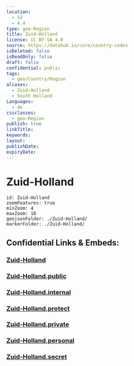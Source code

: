 ```yaml
---
location:
  - 52
  - 4.4
type: geo-Region
title: Zuid-Holland
license: CC BY-SA 4.0
source: https://datahub.io/core/country-codes
isDeleted: false
isReadOnly: false
draft: false
confidential: public
tags:
  - geo/Country/Region
aliases:
  - Zuid-Holland
  - South Holland
Languages:
  - de
cssclasses:
  - geo-Region
publish: true
linkTitle: 
keywords: 
layout: 
publishDate: 
expiryDate:
---
```


# Zuid-Holland

```leaflet
id: Zuid-Holland
zoomFeatures: true 
minZoom: 4 
maxZoom: 18
geojsonFolder: ./Zuid-Holland/
markerFolder: ./Zuid-Holland/
```


## Confidential Links & Embeds: 

### [Zuid-Holland](/_Standards/Earth/Continent/Europe/Europe~West/Netherlands/Provinces~Netherlands/Zuid-Holland.md) 

### [Zuid-Holland.public](/_public/Earth/Continent/Europe/Europe~West/Netherlands/Provinces~Netherlands/Zuid-Holland.public.md) 

### [Zuid-Holland.internal](/_internal/Earth/Continent/Europe/Europe~West/Netherlands/Provinces~Netherlands/Zuid-Holland.internal.md) 

### [Zuid-Holland.protect](/_protect/Earth/Continent/Europe/Europe~West/Netherlands/Provinces~Netherlands/Zuid-Holland.protect.md) 

### [Zuid-Holland.private](/_private/Earth/Continent/Europe/Europe~West/Netherlands/Provinces~Netherlands/Zuid-Holland.private.md) 

### [Zuid-Holland.personal](/_personal/Earth/Continent/Europe/Europe~West/Netherlands/Provinces~Netherlands/Zuid-Holland.personal.md) 

### [Zuid-Holland.secret](/_secret/Earth/Continent/Europe/Europe~West/Netherlands/Provinces~Netherlands/Zuid-Holland.secret.md)


